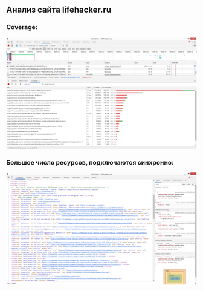 ## Анализ сайта lifehacker.ru

### Coverage:

![](media/coverage.png)

### Большое число ресурсов, подключаются  синхронно:

![](media/sources_links.png)
